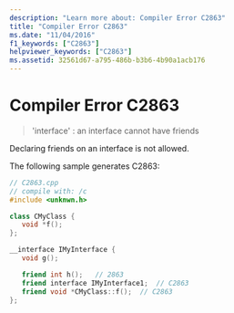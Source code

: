 ```yaml
---
description: "Learn more about: Compiler Error C2863"
title: "Compiler Error C2863"
ms.date: "11/04/2016"
f1_keywords: ["C2863"]
helpviewer_keywords: ["C2863"]
ms.assetid: 32561d67-a795-486b-b3b6-4b90a1acb176
---
```

# Compiler Error C2863

> 'interface' : an interface cannot have friends

Declaring friends on an interface is not allowed.

The following sample generates C2863:

```cpp
// C2863.cpp
// compile with: /c
#include <unknwn.h>

class CMyClass {
   void *f();
};

__interface IMyInterface {
   void g();

   friend int h();   // 2863
   friend interface IMyInterface1;  // C2863
   friend void *CMyClass::f();  // C2863
};
```

